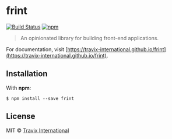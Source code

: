 # frint

[![Build Status](https://img.shields.io/travis/Travix-International/frint/master.svg)](http://travis-ci.org/Travix-International/frint) [![npm](https://img.shields.io/npm/v/frint.svg)](https://www.npmjs.com/package/frint)

> An opinionated library for building front-end applications.

For documentation, visit [https://travix-international.github.io/frint](https://travix-international.github.io/frint).

## Installation

With **npm**:

```
$ npm install --save frint
```

## License

MIT © [Travix International](http://travix.com)

